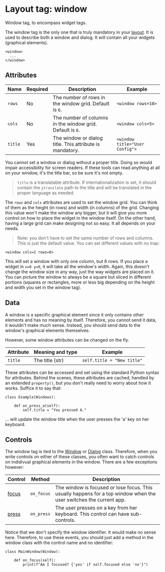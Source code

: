 # Layout tag: window

Window tag, to encompass widget tags.

The window tag is the only one that is truly mandatory in your
[layout](../overview.md).  It is used to describe both a window and
dialog.  It will contain all your widgets (graphical elements).

```
<window>
  ...
</window>
```

## Attributes

| Name         | Required | Description              | Example     |
| ------------ | -------- | ------------------------ | ----------- |
| `rows` | No | The number of rows in the window grid. Default is `6`. | `<window rows=10>` |
| `cols` | No | The number of columns in the window grid. Default is `6`. | `<window cols=5>` |
| `title` | Yes | The window or dialog title.  This attribute is mandatory. | `<window title="User Config">` |

You cannot set a window or dialog without a proper title.  Doing so
would impair accessibility for screen readers.  If these tools can
read anything at all on your window, it's the title bar, so be sure
it's not empty.

> `title` is a translatable attribute.  If internationalization is
  set, it should contain the `ytranslate` path to the title and will
  be translated in the proper language as needed.

The `rows` and `cols` attributes are used to set the window grid.  You
can think of them as the height (in rows) and width (in columns) of the
grid.  Changing this value won't make the window any bigger, but
it will give you more control on how to place the widget in the window
itself.  On the other hand, having a large grid can make designing not
so easy.  It all depends on your needs.

> Note: you don't have to set the same number of rows and columns.
  This is just the default value.  You can set different values with no
  trap:

```
<window cols=1 rows=8>
```

This will set a window with only one column, but 8 rows.  If you place
a widget in `x=0 y=0`, it will take all the window's width.  Again,
this doesn't change the window size in any way, just the way widgets
are placed on it.  You can picture the window to always be a
square but sliced in different portions (squares or rectangles, more
or less big depending on the height and width you set in the window
tag).

## Data

A window is a specific graphical element since it only contains other
elements and has no meaning by itself.  Therefore, you cannot send
it data, it wouldn't make much sense.  Instead, you should
send data to the window's graphical elements themselves.

However, some window attributes can be changed on the fly.

| Attribute      | Meaning and type | Example                     |
| -------------- | ---------------- | --------------------------- |
| `title` | The title (str) | `self.title = "New title"` |

These attributes can be accessed and set using the standard Python
syntax for attributes.  Behind the scenes, these attributes are cached,
handled by an extended `property()`, but you don't really need to
worry about how it works.  Suffice it to say that:

    class Example(Windows):

        def on_press_a(self):
            self.title = "You pressed A."

... will update the window title when the user presses the 'a' key
on her keyboard.

## Controls

The window tag is tied to the [Window](../../class/Window.md) or
[Dialog](../../class/Dialog.md) class.  Therefore, when you write
controls on either of these classes, you often want to catch controls
on indidivual graphical elements in the window.  There are a few
exceptions however:

| Control                           | Method       | Description    |
| --------------------------------- | ------------ | -------------- |
| [focus](../../control/focus.md) | `on_focus` | The window is focused or lose focus.  This usually happens for a top window when the user switches the current app. |
| [press](../../control/press.md) | `on_press` | The user presses on a key from her keyboard. This control can have sub-controls. |

Notice that we don't specify the window identifier.  It would make
no sense here.  Therefore, to use these events, you should just add a
method in the window class with the control name and no identifier:

    class MainWindow(Window):

        def on_focus(self):
            print(f"Am I focused? {'yes' if self.focused else 'no'}")

